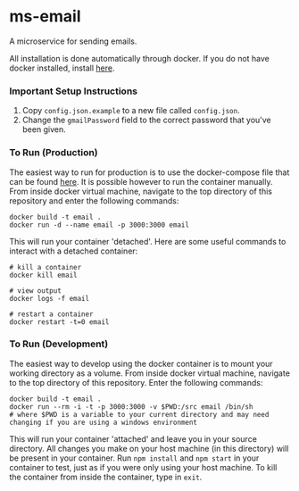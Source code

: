 # ms-email
A microservice for sending emails.

All installation is done automatically through docker. If you do not have docker installed, install [here](https://docs.docker.com/engine/installation/).

### Important Setup Instructions
1. Copy `config.json.example` to a new file called `config.json`.
2. Change the `gmailPassword` field to the correct password that you've been given.

### To Run (Production)
The easiest way to run for production is to use the docker-compose file that can be found [here](https://github.com/molecular-playground/molecular-playground). It is possible however to run the container manually. From inside docker virtual machine, navigate to the top directory of this repository and enter the following commands:
```
docker build -t email .
docker run -d --name email -p 3000:3000 email
```

This will run your container 'detached'. Here are some useful commands to interact with a detached container:
```
# kill a container
docker kill email

# view output
docker logs -f email

# restart a container
docker restart -t=0 email
```

### To Run (Development)
The easiest way to develop using the docker container is to mount your working directory as a volume. From inside docker virtual machine, navigate to the top directory of this repository. Enter the following commands:
```
docker build -t email .
docker run --rm -i -t -p 3000:3000 -v $PWD:/src email /bin/sh
# where $PWD is a variable to your current directory and may need changing if you are using a windows environment
```

This will run your container 'attached' and leave you in your source directory. All changes you make on your host machine (in this directory) will be present in your container. Run ```npm install``` and ```npm start``` in your container to test, just as if you were only using your host machine. To kill the container from inside the container, type in ```exit```.
